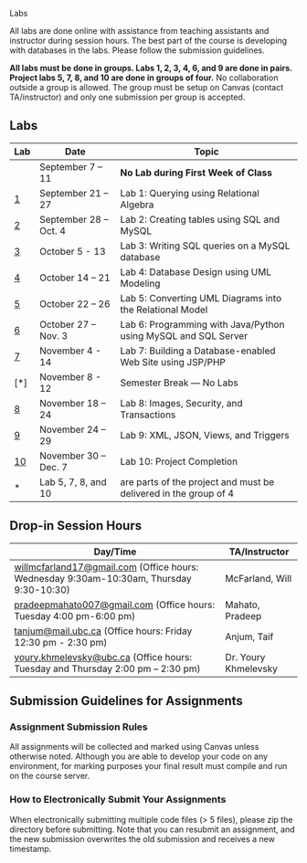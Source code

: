  Labs

All labs are done online with assistance from teaching assistants and instructor during session hours. The best part of the course is developing with databases in the labs. Please follow the submission guidelines.

**All labs must be done in groups. Labs 1, 2, 3, 4, 6, and 9 are done in pairs. Project labs 5, 7, 8, and 10 are done in groups of four.** No collaboration outside a group is allowed. The group must be setup on Canvas (contact TA/instructor) and only one submission per group is accepted.


## Labs

|  Lab  |  Date  |  Topic  |
|----|------|-------|
|  | September 7 – 11 |	**No Lab during First Week of Class** |
| [1](lab1) | September 21 – 27 | Lab 1: Querying using Relational Algebra |
| [2](lab2) | September 28 – Oct. 4 | Lab 2: Creating tables using SQL and MySQL |
| [3](lab3) | October 5 - 13 | Lab 3: Writing SQL queries on a MySQL database |
| [4](lab4) | October 14 – 21 | Lab 4: Database Design using UML Modeling |
| [5](lab5) | October 22 – 26 |Lab 5: Converting UML Diagrams into the Relational Model |
| [6](lab6) | October 27 – Nov. 3 | Lab 6: Programming with Java/Python using MySQL and SQL Server |
| [7](lab7) | November 4 - 14 | Lab 7: Building a Database-enabled Web Site using JSP/PHP |
| [*] | November 8 - 12 | Semester Break — No Labs |
| [8](lab8) | November 18 – 24 | Lab 8: Images, Security, and Transactions |
| [9](lab9) | November 24 – 29 | Lab 9: XML, JSON, Views, and Triggers |
| [10](lab10) | November 30 – Dec. 7 | Lab 10: Project Completion |
|*|Lab 5, 7, 8, and  10 | are parts of the project and must be delivered in the group of 4|


## Drop-in Session Hours
| Day/Time |  TA/Instructor |
|----------|----------------|
| willmcfarland17@gmail.com (Office hours:   Wednesday 9:30am-10:30am, Thursday 9:30-10:30) | McFarland, Will  |
| pradeepmahato007@gmail.com (Office hours:  Tuesday 4:00 pm-6:00 pm) | Mahato, Pradeep   |
| tanjum@mail.ubc.ca (Office hours:  Friday 12:30 pm - 2:30 pm) | Anjum, Taif |
| youry.khmelevsky@ubc.ca (Office hours: Tuesday and Thursday 2:00 pm – 2:30 pm) | Dr. Youry Khmelevsky |

## Submission Guidelines for Assignments

### Assignment Submission Rules
All assignments will be collected and marked using Canvas unless otherwise noted.
Although you are able to develop your code on any environment, for marking purposes your final result must compile and run on the course server.

### How to Electronically Submit Your Assignments
When electronically submitting multiple code files (> 5 files), please zip the directory before submitting.
Note that you can resubmit an assignment, and the new submission overwrites the old submission and receives a new timestamp.
